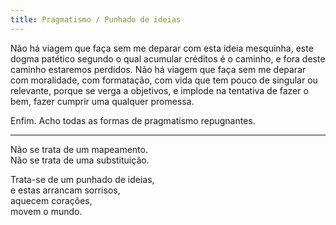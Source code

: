 ```yaml
---
title: Pragmatismo / Punhado de ideias
---
```


Não há viagem que faça sem me deparar com esta ideia mesquinha, este dogma patético segundo o qual acumular créditos é o caminho, e fora deste caminho estaremos perdidos. Não há viagem que faça sem me deparar com moralidade, com formatação, com vida que tem pouco de singular ou relevante, porque se verga a objetivos, e implode na tentativa de fazer o bem, fazer cumprir uma qualquer promessa.

Enfim. Acho todas as formas de pragmatismo repugnantes.

---

Não se trata de um mapeamento.  
Não se trata de uma substituição.  

Trata-se de um punhado de ideias,  
e estas arrancam sorrisos,  
aquecem corações,  
movem o mundo.  
